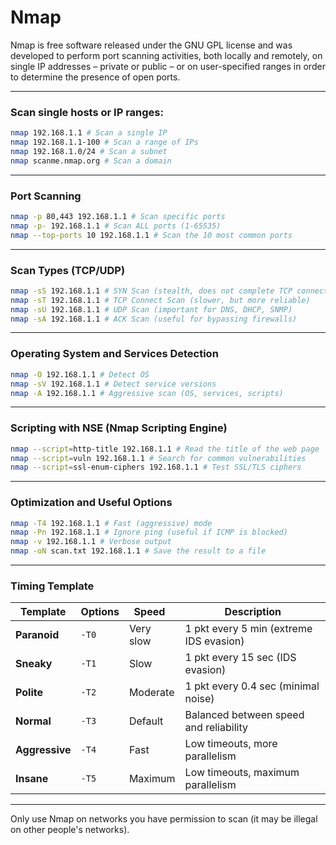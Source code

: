 # Nmap
Nmap is free software released under the GNU GPL license and was developed to perform port scanning activities, both locally and remotely, on single IP addresses – private or public – or on user-specified ranges in order to determine the presence of open ports.

---

### Scan single hosts or IP ranges:

```bash
nmap 192.168.1.1 # Scan a single IP
nmap 192.168.1.1-100 # Scan a range of IPs
nmap 192.168.1.0/24 # Scan a subnet 
nmap scanme.nmap.org # Scan a domain
```

---

### Port Scanning

```bash
nmap -p 80,443 192.168.1.1 # Scan specific ports
nmap -p- 192.168.1.1 # Scan ALL ports (1-65535)
nmap --top-ports 10 192.168.1.1 # Scan the 10 most common ports
```

---

### Scan Types (TCP/UDP)

```bash
nmap -sS 192.168.1.1 # SYN Scan (stealth, does not complete TCP connection)
nmap -sT 192.168.1.1 # TCP Connect Scan (slower, but more reliable)
nmap -sU 192.168.1.1 # UDP Scan (important for DNS, DHCP, SNMP)
nmap -sA 192.168.1.1 # ACK Scan (useful for bypassing firewalls)
```

---

### Operating System and Services Detection

```bash
nmap -O 192.168.1.1 # Detect OS
nmap -sV 192.168.1.1 # Detect service versions
nmap -A 192.168.1.1 # Aggressive scan (OS, services, scripts)
```

---

### Scripting with NSE (Nmap Scripting Engine)

```bash
nmap --script=http-title 192.168.1.1 # Read the title of the web page
nmap --script=vuln 192.168.1.1 # Search for common vulnerabilities
nmap --script=ssl-enum-ciphers 192.168.1.1 # Test SSL/TLS ciphers
```

---

### Optimization and Useful Options

```bash
nmap -T4 192.168.1.1 # Fast (aggressive) mode
nmap -Pn 192.168.1.1 # Ignore ping (useful if ICMP is blocked)
nmap -v 192.168.1.1 # Verbose output
nmap -oN scan.txt 192.168.1.1 # Save the result to a file
```

---

### Timing Template
| Template      | Options    | Speed ​          ​| Description
|---------------|------------|-----------------|-----------------------------------------------
| **Paranoid**  | `-T0`      | Very slow       | 1 pkt every 5 min (extreme IDS evasion)
| **Sneaky**    | `-T1`      | Slow            | 1 pkt every 15 sec (IDS evasion)
| **Polite**    | `-T2`      | Moderate        | 1 pkt every 0.4 sec (minimal noise)
| **Normal**    | `-T3`      | Default         | Balanced between speed and reliability
| **Aggressive**| `-T4`      | Fast            | Low timeouts, more parallelism
| **Insane**    | `-T5`      | Maximum         | Low timeouts, maximum parallelism

---

Only use Nmap on networks you have permission to scan (it may be illegal on other people's networks).